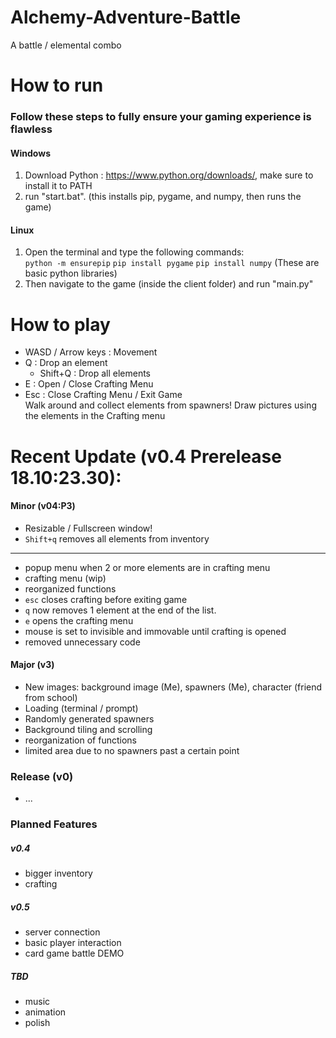 # Alchemy-Adventure-Battle
A battle / elemental combo

# How to run
### Follow these steps to fully ensure your gaming experience is flawless
#### Windows
1. Download Python : https://www.python.org/downloads/,  make sure to install it to PATH
2. run "start.bat". (this installs pip, pygame, and numpy, then runs the game)
#### Linux
1. Open the terminal and type the following commands:  
   `python -m ensurepip`
   `pip install pygame`
   `pip install numpy`
   (These are basic python libraries)
2. Then navigate to the game (inside the client folder) and run "main.py"

# How to play
- WASD / Arrow keys : Movement
- Q : Drop an element
  - Shift+Q : Drop all elements
- E : Open / Close Crafting Menu
- Esc : Close Crafting Menu / Exit Game  
Walk around and collect elements from spawners! Draw pictures using the elements in the Crafting menu

# Recent Update (v0.4 Prerelease 18.10:23.30):
#### Minor (v04:P3)
- Resizable / Fullscreen window!
- `Shift+q` removes all elements from inventory
---
- popup menu when 2 or more elements are in crafting menu
- crafting menu (wip)
- reorganized functions
- `esc` closes crafting before exiting game
- `q` now removes 1 element at the end of the list.
- `e` opens the crafting menu
- mouse is set to invisible and immovable until crafting is opened
- removed unnecessary code

#### Major (v3)
- New images: background image (Me), spawners (Me), character (friend from school)
- Loading (terminal / prompt)
- Randomly generated spawners
- Background tiling and scrolling
- reorganization of functions
- limited area due to no spawners past a certain point

### Release (v0)
- ...

### Planned Features
##### v0.4
- bigger inventory
- crafting
##### v0.5
- server connection
- basic player interaction
- card game battle DEMO
##### TBD
- music
- animation
- polish
